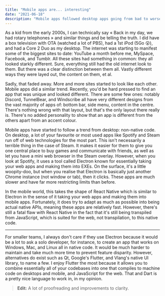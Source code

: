 ```yaml
---
title: "Mobile apps are... interesting"
date: "2021-06-18"
description: "Mobile apps followed desktop apps going from bad to worse."
---
```


As a kid from the early 2000s, I can technically say « Back in my day, we had rotary telephones » and similar things and be telling the truth. I did have a box television with OTA (watched a lot of PBS), had a 1st iPod (5Go :astonished:), and had a Core 2 Duo as my desktop. The internet was starting to manifest some of the biggest sites to date: YouTube a month before me, MySpace, Facebook, and Tumblr. All these sites had something in common: they all looked starkly different. Sure, everything still had the old internet look to them. But there was a clear distinction between them all. Vastly different ways they were layed out, the content on them, et al.

Sadly, that faded away. More and more sites started to look like each other. Mobile apps did a similar trend. Recently, you'd be hard pressed to find an app that was unique and looked different. There are some few ones: notably Discord, TunnelBear, and Windscribe all have very different designs from the vast majority of apps of: bottom bar, side menu, content in the centre. There's nothing wrong with that layout, but that's the only layout there really is. There's no added personality to show that an app is different from the others apart from an accent colour.

Mobile apps have started to follow a trend from desktop: non-native code. On desktop, a lot of your favourite or most used apps like Spotify and Steam run off of web technologies for the most part. This isn't necessarily a terrible thing in the case of Steam. It makes it easier for them to give you one central place to buy games and communicate with friends, as well as let you have a mini web browser in the Steam overlay. However, when you look at Spotify, it uses a tool called Electron known for essentially taking your web apps and making them into EXEs. On the surface, it's a little woopity-doo, but when you realise that Electron is basically just another Chrome instance (not window or tab), then it clicks. These apps are much slower and have far more restricting limits than before.

In the mobile world, this takes the shape of React Native which is similar to Electron in the sense of it taking your web apps and making them into mobile apps. Fortunately, it does try to adapt as much as possible into being actual native APIs, meaning these apps are relatively fast. However, there's still a fatal flaw with React Native in the fact that it's still being transpiled from JavaScript, which is suited for the web, not transpilation, to this native code.

---

For smaller teams, I always don't care if they use Electron because it would be a lot to ask a solo developer, for instance, to create an app that works on Windows, Mac, and Linux all in native code. It would be much harder to maintain and take much more time to prevent feature disparity. However, alternatives do exist such as Qt, Google's Flutter, and Vlang's native UI library, to name a few. I enjoy Flutter the most because it allows you to combine essentially all of your codebases into one that compiles to machine code on desktops and mobile, and JavaScript for the web. That and Dart is a pretty nice language to work in, in my opinion.

> **Edit:** A lot of proofreading and improvements to clarity.
